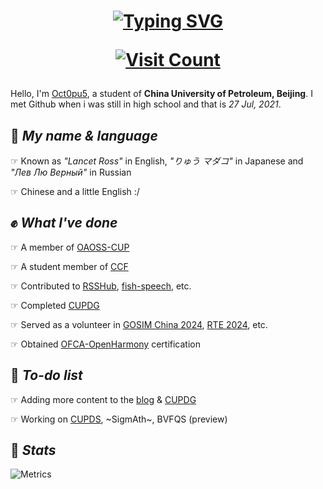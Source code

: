<h1 align="center">
   <a href="https://git.io/typing-svg"><img src="https://readme-typing-svg.demolab.com?font=Fira+Code&weight=500&size=40&pause=1000&center=true&width=870&height=200&lines=This+is+my+Black+Parade+%F0%9F%A5%88+%F0%9F%AB%B2" alt="Typing SVG" /></a>
   
   [![Visit Count](https://count.getloli.com/get/@octopus058?theme=rule34)](#)

</h1>

Hello, I'm [Oct0pu5](https://Oct0pu5.cn/), a student of **China University of Petroleum, Beijing**. I met Github when i was still in high school and that is *27 Jul, 2021*.

## 🎨 *My name & language*

☞ Known as *"Lancet Ross"* in English, *"りゅう マダコ"* in Japanese and *"Лев Лю Верный"* in Russian

☞ Chinese and a little English :/

## ✊ *What I've done*

☞ A member of [OAOSS-CUP](https://github.com/OAOSS-CUP)

☞ A student member of [CCF](https://www.ccf.org.cn/)

☞ Contributed to [RSSHub](https://github.com/DIYgod/RSSHub), [fish-speech](https://github.com/fishaudio/fish-speech), etc.

☞ Completed [CUPDG](https://github.com/Octopus058/China-University-of-Petroleum-Dining-Guide)


☞ Served as a volunteer in [GOSIM China 2024](https://china2024.gosim.org/zh), [RTE 2024](https://www.rteconf.com/), etc.

☞ Obtained [OFCA-OpenHarmony](https://www.devedu.net/) certification

## 🤔 *To-do list*

☞ Adding more content to the [blog](https://oct0pu5.cn/) & [CUPDG](https://github.com/Octopus058/China-University-of-Petroleum-Dining-Guide)

☞ Working on [CUPDS](https://github.com/OAOSS-CUP/China-University-of-Petroleum-Data-Site), ~SigmAth~, BVFQS (preview)

## 📜 *Stats*

![Metrics](https://beta-metrics.lecoq.io/Octopus058?template=terminal&languages=1&base=header%2C%20activity%2C%20community%2C%20repositories%2C%20metadata&base.indepth=false&base.hireable=false&base.skip=false&languages=false&languages.limit=4&languages.threshold=0%25&languages.other=false&languages.colors=github&languages.aliases=Visual%20Basic%206.0%3AVB6.0&languages.sections=most-used&languages.indepth=false&languages.analysis.timeout=15&languages.analysis.timeout.repositories=7.5&languages.categories=markup%2C%20programming&languages.recent.categories=markup%2C%20programming&languages.recent.load=300&languages.recent.days=14&config.timezone=Etc%2FGMT-8)
